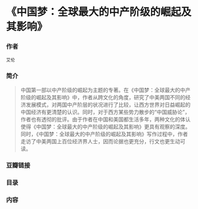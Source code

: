 《中国梦：全球最大的中产阶级的崛起及其影响》
=============================

### 作者
    艾伦

### 简介
> 中国第一部以中产阶级的崛起为主题的专著。在《中国梦：全球最大的中产阶级的崛起及其影响》中，作者从跨文化的角度，研究了中美两国不同的经济发展模式，对两国中产阶层的状况进行了比较，让西方世界对日益崛起的中国经济有更清楚的认识。同时，对于西方某些势力散步的“中国威胁论”，作者也有透彻的批评。由于作者在中国和美国都生活多年，两种文化的体认使得《中国梦：全球最大的中产阶级的崛起及其影响》更具有观察的深度。同时，《中国梦：全球最大的中产阶级的崛起及其影响》写作过程中，作者走访了中美两国上百位经济界人士，因而论据也更充分，行文也更生动可读。

### 豆瓣链接

### 目录


### 内容